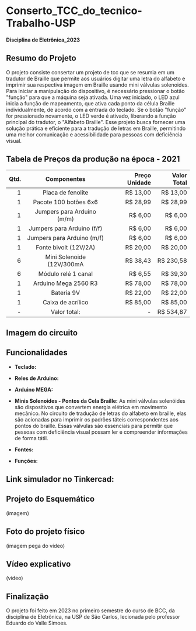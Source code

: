 # Conserto_TCC_do_tecnico-Trabalho-USP
#### Disciplina de Eletrônica_2023

## Resumo do Projeto
O projeto consiste consertar um projeto de tcc que se resumia em um tradutor de Braille que permite aos usuários digitar uma letra do alfabeto e imprimir sua respectiva imagem em Braille usando mini válvulas solenoides. Para iniciar a manipulação do dispositivo, é necessário pressionar o botão "função" para que a máquina seja ativada. Uma vez iniciado, o LED azul inicia a função de mapeamento, que ativa cada ponto da célula Braille individualmente, de acordo com a entrada do teclado. Se o botão "função" for pressionado novamente, o LED verde é ativado, liberando a função principal do tradutor, o "Alfabeto Braille". Esse projeto busca fornecer uma solução prática e eficiente para a tradução de letras em Braille, permitindo uma melhor comunicação e acessibilidade para pessoas com deficiência visual.

## Tabela de Preços da produção na época - 2021
| Qtd. | Componentes                | Preço Unidade | Valor Total |
|-----:|:--------------------------:| -------------:| -----------:|
| 1    | Placa de fenolite          | R$ 13,00      | R$ 13,00    |
| 1    | Pacote 100 botões 6x6      | R$ 28,99      | R$ 28,99    | 
| 1    | Jumpers para Arduino (m/m) | R$ 6,00       | R$ 6,00     |
| 1    | Jumpers para Arduino (f/f) | R$ 6,00       | R$ 6,00     |
| 1    | Jumpers para Arduino (m/f) | R$ 6,00       | R$ 6,00     |
| 1    | Fonte bivolt (12V/2A)      | R$ 20,00      | R$ 20,00    |
| 6    | Mini Solenoide (12V/300mA  | R$ 38,43      | R$ 230,58   |
| 6    | Módulo relé 1 canal        | R$ 6,55       | R$ 39,30    |
| 1    | Arduino Mega 2560 R3       | R$ 78,00      | R$ 78,00    |
| 1    | Bateria 9V                 | R$ 22,00      | R$ 22,00    |
| 1    | Caixa de acrílico          | R$ 85,00      | R$ 85,00    |
| -    | Valor total:               | -             | R$ 534,87   |

## Imagem do circuito


## Funcionalidades
+ **Teclado:** 

+ **Reles de Arduino:**

+ **Arduino MEGA:** 

+ **Minis Solenoides - Pontos da Cela Braille:** As mini válvulas solenóides são dispositivos que convertem energia elétrica em movimento mecânico. No circuito de tradução de letras do alfabeto em braille, elas são acionadas para imprimir os padrões táteis correspondentes aos pontos do braille. Essas válvulas são essenciais para permitir que pessoas com deficiência visual possam ler e compreender informações de forma tátil.

+ **Fontes:** 

+ **Funções:**

## Link simulador no Tinkercad:

## Projeto do Esquemático
(imagem)

## Foto do projeto físico
(imagem pega do vídeo)

## Vídeo explicativo
(vídeo)

## Finalização
O projeto foi feito em 2023 no primeiro semestre do curso de BCC, da disciplina de Eletrônica,
na USP de São Carlos, lecionada pelo professor Eduardo do Valle Simoes. 
